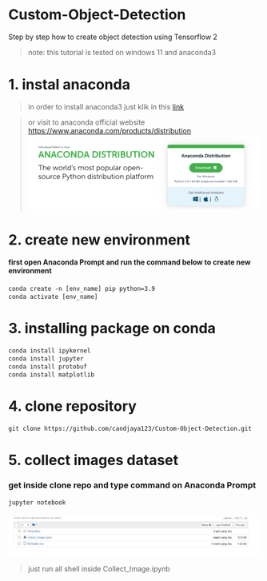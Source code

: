 # Custom-Object-Detection
Step by step how to create object detection using Tensorflow 2

> note: this tutorial is tested on windows 11 and anaconda3

# 1. instal anaconda

> in order to install anaconda3 just klik in this [link](https://repo.anaconda.com/archive/Anaconda3-2022.10-Windows-x86_64.exe)

> or visit to anaconda official website
https://www.anaconda.com/products/distribution
![My Image](https://github.com/candjaya123/Asset/blob/main/images/anaconda.png)

# 2. create new environment

#### first open Anaconda Prompt and run the command below to create new environment

```
conda create -n [env_name] pip python=3.9 
conda activate [env_name]
```

# 3. installing package on conda

```
conda install ipykernel
conda install jupyter
conda install protobuf
conda install matplotlib
```

# 4. clone repository

```
git clone https://github.com/candjaya123/Custom-Object-Detection.git

```

# 5. collect images dataset

### get inside clone repo and type command on Anaconda Prompt

```
jupyter notebook

```
### ![My Image](https://github.com/candjaya123/Asset/blob/main/images/Screenshot_20230226_200705.png)

> just run all shell inside Collect_Image.ipynb